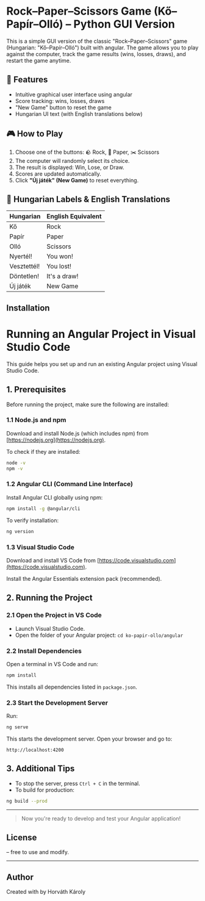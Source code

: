 # Rock–Paper–Scissors Game (Kő–Papír–Olló) – Python GUI Version

This is a simple GUI version of the classic "Rock–Paper–Scissors" game (Hungarian: "Kő–Papír–Olló") built with angular. The game allows you to play against the computer, track the game results (wins, losses, draws), and restart the game anytime.

## 🧩 Features

- Intuitive graphical user interface using angular
- Score tracking: wins, losses, draws
- "New Game" button to reset the game
- Hungarian UI text (with English translations below)

## 🎮 How to Play

1. Choose one of the buttons: 🪨 Rock, 📄 Paper, ✂️ Scissors
2. The computer will randomly select its choice.
3. The result is displayed: Win, Lose, or Draw.
4. Scores are updated automatically.
5. Click **"Új játék" (New Game)** to reset everything.

## 💬 Hungarian Labels & English Translations

| Hungarian         | English Equivalent     |
|-------------------|------------------------|
| Kő                | Rock                   |
| Papír             | Paper                  |
| Olló              | Scissors               |
| Nyertél!          | You won!               |
| Vesztettél!       | You lost!              |
| Döntetlen!        | It's a draw!           |
| Új játék          | New Game               |


## Installation

# Running an Angular Project in Visual Studio Code

This guide helps you set up and run an existing Angular project using Visual Studio Code.

## 1. Prerequisites

Before running the project, make sure the following are installed:

### 1.1 Node.js and npm
Download and install Node.js (which includes npm) from [https://nodejs.org](https://nodejs.org).

To check if they are installed:
```bash
node -v
npm -v
```

### 1.2 Angular CLI (Command Line Interface)
Install Angular CLI globally using npm:
```bash
npm install -g @angular/cli
```

To verify installation:
```bash
ng version
```

### 1.3 Visual Studio Code
Download and install VS Code from [https://code.visualstudio.com](https://code.visualstudio.com).

Install the Angular Essentials extension pack (recommended).

## 2. Running the Project

### 2.1 Open the Project in VS Code
- Launch Visual Studio Code.
- Open the folder of your Angular project: `cd ko-papir-ollo/angular`

### 2.2 Install Dependencies
Open a terminal in VS Code and run:
```bash
npm install
```

This installs all dependencies listed in `package.json`.

### 2.3 Start the Development Server
Run:
```bash
ng serve
```

This starts the development server. Open your browser and go to:
```
http://localhost:4200
```

## 3. Additional Tips

- To stop the server, press `Ctrl + C` in the terminal.
- To build for production:
```bash
ng build --prod
```

---

> Now you're ready to develop and test your Angular application!

## License

– free to use and modify.

---

## Author

Created with by Horváth Károly

